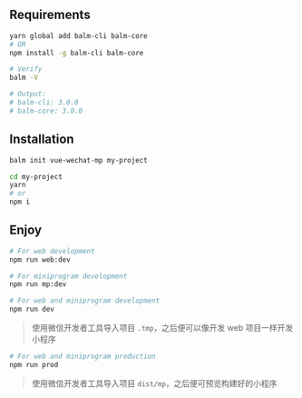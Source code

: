 ## Requirements

```bash
yarn global add balm-cli balm-core
# OR
npm install -g balm-cli balm-core
```

```bash
# Verify
balm -V

# Output:
# balm-cli: 3.0.0
# balm-core: 3.0.0
```

## Installation

```bash
balm init vue-wechat-mp my-project

cd my-project
yarn
# or
npm i
```

## Enjoy

```bash
# For web development
npm run web:dev

# For miniprogram development
npm run mp:dev

# For web and miniprogram development
npm run dev
```

> 使用微信开发者工具导入项目 `.tmp`，之后便可以像开发 web 项目一样开发小程序

```bash
# For web and miniprogram production
npm run prod
```

> 使用微信开发者工具导入项目 `dist/mp`，之后便可预览构建好的小程序
